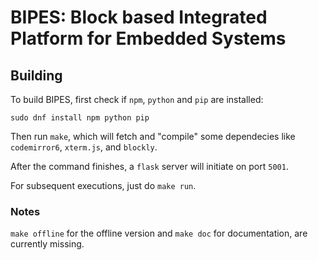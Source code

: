 # BIPES: Block based Integrated Platform for Embedded Systems

## Building

To build BIPES, first check if `npm`, `python` and `pip` are installed:

```
sudo dnf install npm python pip

```

Then run `make`, which will fetch and "compile" some dependecies like
`codemirror6`, `xterm.js`, and `blockly`.

After the command finishes, a `flask` server will initiate on port `5001`.

For subsequent executions, just do `make run`.


### Notes
`make offline` for the offline version and `make doc` for documentation, 
are currently missing.
